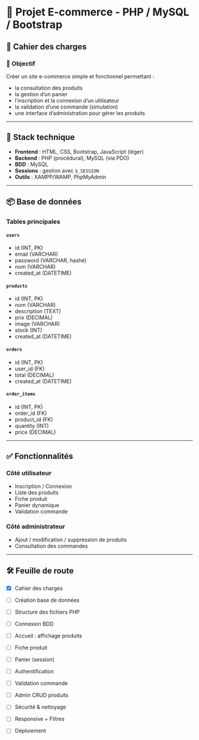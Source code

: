 # 🛒 Projet E-commerce - PHP / MySQL / Bootstrap

## 📑 Cahier des charges

### 🎯 Objectif
Créer un site e-commerce simple et fonctionnel permettant :
- la consultation des produits
- la gestion d’un panier
- l’inscription et la connexion d’un utilisateur
- la validation d’une commande (simulation)
- une interface d’administration pour gérer les produits

---

## 🧰 Stack technique

- **Frontend** : HTML, CSS, Bootstrap, JavaScript (léger)
- **Backend** : PHP (procédural), MySQL (via PDO)
- **BDD** : MySQL
- **Sessions** : gestion avec `$_SESSION`
- **Outils** : XAMPP/WAMP, PhpMyAdmin

---

## 📦 Base de données

### Tables principales

#### `users`
- id (INT, PK)
- email (VARCHAR)
- password (VARCHAR, hashé)
- nom (VARCHAR)
- created_at (DATETIME)

#### `products`
- id (INT, PK)
- nom (VARCHAR)
- description (TEXT)
- prix (DECIMAL)
- image (VARCHAR)
- stock (INT)
- created_at (DATETIME)

#### `orders`
- id (INT, PK)
- user_id (FK)
- total (DECIMAL)
- created_at (DATETIME)

#### `order_items`
- id (INT, PK)
- order_id (FK)
- product_id (FK)
- quantity (INT)
- price (DECIMAL)

---

## ✅ Fonctionnalités

### Côté utilisateur
- Inscription / Connexion
- Liste des produits
- Fiche produit
- Panier dynamique
- Validation commande

### Côté administrateur
- Ajout / modification / suppression de produits
- Consultation des commandes

---

## 🛠️ Feuille de route

- [x] Cahier des charges
- [ ] Création base de données
- [ ] Structure des fichiers PHP
- [ ] Connexion BDD
- [ ] Accueil : affichage produits
- [ ] Fiche produit
- [ ] Panier (session)
- [ ] Authentification
- [ ] Validation commande
- [ ] Admin CRUD produits
- [ ] Sécurité & nettoyage
- [ ] Responsive + Filtres
- [ ] Déploiement


